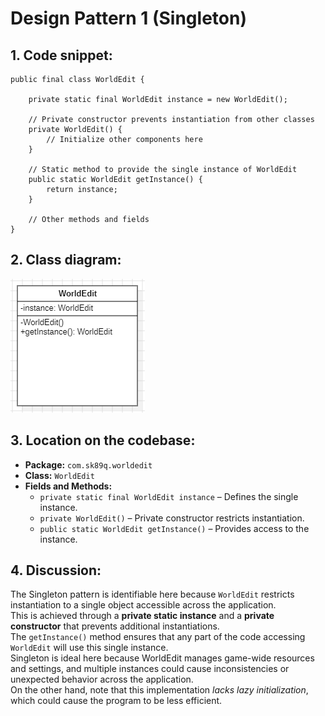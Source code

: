 # Design Pattern 1 (Singleton)

## 1. Code snippet:

    public final class WorldEdit {
        
        private static final WorldEdit instance = new WorldEdit();
        
        // Private constructor prevents instantiation from other classes
        private WorldEdit() {
            // Initialize other components here
        }
        
        // Static method to provide the single instance of WorldEdit
        public static WorldEdit getInstance() {
            return instance;
        }
        
        // Other methods and fields
    }

## 2. Class diagram:

![Singleton Class Diagram](SingletonClassDiagram.png)

## 3. Location on the codebase:

- **Package:** `com.sk89q.worldedit`
- **Class:** `WorldEdit`
- **Fields and Methods:**
    - `private static final WorldEdit instance` – Defines the single instance.
    - `private WorldEdit()` – Private constructor restricts instantiation.
    - `public static WorldEdit getInstance()` – Provides access to the instance.

## 4. Discussion:

The Singleton pattern is identifiable here because `WorldEdit` restricts instantiation to a single object accessible across the application. <br>
This is achieved through a **private static instance** and a **private constructor** that prevents additional instantiations. <br>
The `getInstance()` method ensures that any part of the code accessing `WorldEdit` will use this single instance. <br>
Singleton is ideal here because WorldEdit manages game-wide resources and settings, and multiple instances could cause inconsistencies or unexpected behavior across the application. <br>
On the other hand, note that this implementation *lacks lazy initialization*, which could cause the program to be less efficient.

